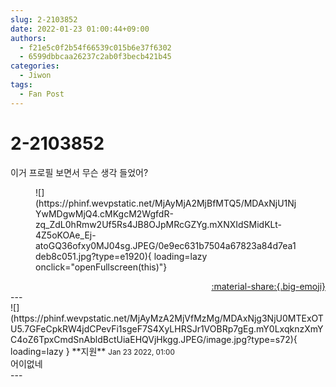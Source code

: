 ```yaml
---
slug: 2-2103852
date: 2022-01-23 01:00:44+09:00
authors:
  - f21e5c0f2b54f66539c015b6e37f6302
  - 6599dbbcaa26237c2ab0f3becb421b45
categories:
  - Jiwon
tags:
  - Fan Post
---
```


# 2-2103852

<div class="post-container" markdown="1">
<div class="content-container md-sidebar__scrollwrap" markdown="1">

이거 프로필 보면서 무슨 생각 들었어?
<figure markdown="1">
![](https://phinf.wevpstatic.net/MjAyMjA2MjBfMTQ5/MDAxNjU1NjYwMDgwMjQ4.cMKgcM2WgfdR-zq_ZdL0hRmw2Uf5Rs4JB8OJpMRcGZYg.mXNXIdSMidKLt-4Z5oKOAe_Ej-atoGQ36ofxy0MJ04sg.JPEG/0e9ec631b7504a67823a84d7ea1deb8c051.jpg?type=e1920){ loading=lazy onclick="openFullscreen(this)"}
</figure>


</div>
</div>

<div style="text-align: right;" markdown="1">
<a href="https://weverse.io/fromis9/fanpost/2-2103852" style="text-align: right;">:material-share:{.big-emoji}</a>
</div>
---

<div class="comments-container md-sidebar__scrollwrap" markdown="1">
<div class="comment" markdown="1">
<div class='id-container' markdown="1">
![](https://phinf.wevpstatic.net/MjAyMzA2MjVfMzMg/MDAxNjg3NjU0MTExOTU5.7GFeCpkRW4jdCPevFi1sgeF7S4XyLHRSJr1VOBRp7gEg.mY0LxqknzXmYC4oZ6TpxCmdSnAbldBctUiaEHQVjHkgg.JPEG/image.jpg?type=s72){ loading=lazy }
**<span class="artist">지원</span>** <small>Jan 23 2022, 01:00</small><br>
</div>
<div class='comment-body' markdown="1">
어이없네
</div>
</div>
</div>
---
